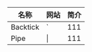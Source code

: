 | 名称     | 网站 |简介|
| ---           | ---                  |---|
| Backtick | `         |111|
| Pipe     | \|        |111|